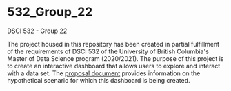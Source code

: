 # 532_Group_22
DSCI 532 - Group 22

The project housed in this repository has been created in partial fulfillment of the requirements of DSCI 532 of the University of British Columbia's Master of Data Science program (2020/2021).  The purpose of this project is to create an interactive dashboard that allows users to explore and interact with a data set.  The [proposal document](https://github.com/UBC-MDS/532_Group_22/proposal.md) provides information on the hypothetical scenario for which this dashboard is being created.